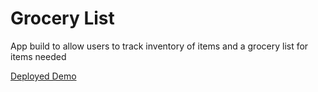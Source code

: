 # Grocery List
App build to allow users to track inventory of items and a grocery list for items needed

[Deployed Demo](http://44.197.151.146:3023)
